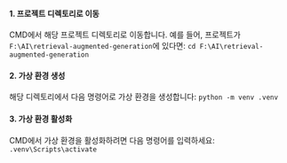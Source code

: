 
#### 1. **프로젝트 디렉토리로 이동**

CMD에서 해당 프로젝트 디렉토리로 이동합니다. 예를 들어, 프로젝트가 `F:\AI\retrieval-augmented-generation`에 있다면:
`cd F:\AI\retrieval-augmented-generation`

#### 2. **가상 환경 생성**

해당 디렉토리에서 다음 명령어로 가상 환경을 생성합니다:
`python -m venv .venv`

#### 3. **가상 환경 활성화**

CMD에서 가상 환경을 활성화하려면 다음 명령어를 입력하세요:
`.venv\Scripts\activate`